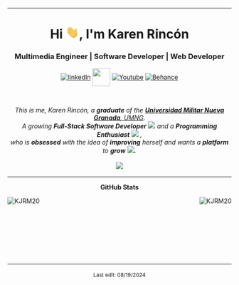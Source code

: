 <hr>
<h1 align="center">Hi <img src="https://raw.githubusercontent.com/ABSphreak/ABSphreak/master/gifs/Hi.gif" width="30px">, I'm Karen Rincón</h1>
<h3 align="center">Multimedia Engineer | Software Developer | Web Developer</h3>
<p align="center">
<a href="https://www.linkedin.com/in/karen-rincon/" target="blank"><img align="center" src="https://img.icons8.com/bubbles/50/000000/linkedin.png" alt="linkedIn" height="40" width="40" /></a>
<a href = "mailto: karenrinconjm2016@gmail.com"><img align="center" src="https://img.icons8.com/bubbles/50/000000/gmail.png" height="40" width="40" /></a>
<a href="https://www.youtube.com/@karenrinconjm" target="blank"><img align="center" src="https://img.icons8.com/bubbles/50/000000/youtube.png" alt="Youtube" height="40" width="40" /></a>
<a href="https://www.behance.net/karenjrincon" target="blank"><img align="center" src="https://img.icons8.com/?size=100&id=Y6JKFKydve3L&format=png&color=000000" alt="Behance" height="40" width="40" /></a>
</p>
<br>
<p align="center">
  <em>
    This is me, Karen Rincón, a <b>graduate</b> of the <a href="https://www.umng.edu.co/inicio"> <b>Universidad Militar Nueva Granada</b>, UMNG</a>. <br>
    A growing <b>Full-Stack Software Developer</b> <img src="https://github.com/TheDudeThatCode/TheDudeThatCode/blob/master/Assets/Developer.gif" width="30px"> and a <b>Programming Enthusiast</b>&nbsp;<img src="https://github.com/TheDudeThatCode/TheDudeThatCode/blob/master/Assets/Designer.gif" width="36px">&nbsp,<br>who is <b>obsessed</b>
    with the idea of <b>improving</b> herself and wants a <b>platform</b> to 
    <b>grow</b> <img src="https://github.com/TheDudeThatCode/TheDudeThatCode/blob/master/Assets/Rocket.gif" width="18px">.
  </em> 
  <br><br>
  <img src="https://media.giphy.com/media/VgCDAzcKvsR6OM0uWg/giphy.gif" width="50" /> 
  <br>

<hr>
<p align="center"><b>GitHub Stats</b></p>
 
<p align="center">
<img align="left" src="https://github-readme-stats.vercel.app/api/top-langs?username=KJRM20&show_icons=true&locale=en&layout=compact" alt="KJRM20" height="150" />
<img align="right" src="https://github-readme-stats.vercel.app/api?username=KJRM20&show_icons=true&locale=en" alt="KJRM20" height="150" />
</p>
<br><br><br><br><br><br><br><br>
<hr>

<p align="center"><small>Last edit: 08/19/2024</small></p>
